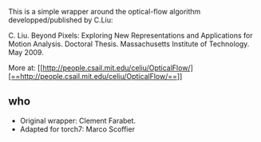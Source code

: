 This is a simple wrapper around the optical-flow
algorithm developped/published by C.Liu:

C. Liu. Beyond Pixels: Exploring New Representations and Applications
for Motion Analysis. Doctoral Thesis. Massachusetts Institute of 
Technology. May 2009.

More at: [[http://people.csail.mit.edu/celiu/OpticalFlow/][==http://people.csail.mit.edu/celiu/OpticalFlow/==]]

## who

 + Original wrapper: Clement Farabet.
 + Adapted for torch7: Marco Scoffier
